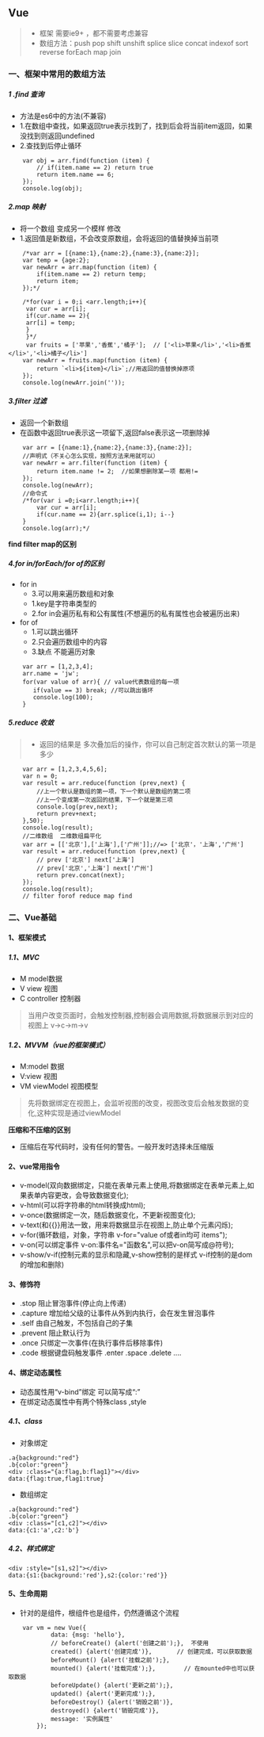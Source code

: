 ## Vue
>- 框架 需要ie9+ ，都不需要考虑兼容
>- 数组方法：push pop shift unshift splice slice concat indexof sort reverse forEach map join

### 一、框架中常用的数组方法
#####  1 .find   查询
-  方法是es6中的方法(不兼容)     
-  1.在数组中查找，如果返回true表示找到了，找到后会将当前item返回，如果没找到则返回undefined
- 2.查找到后停止循环

```
	var obj = arr.find(function (item) {
	    // if(item.name == 2) return true
	    return item.name == 6;
	});
	console.log(obj);
```


##### 2.map 映射 
-  将一个数组 变成另一个模样   修改
- 1.返回值是新数组，不会改变原数组，会将返回的值替换掉当前项

```
	/*var arr = [{name:1},{name:2},{name:3},{name:2}];
	var temp = {age:2};
	var newArr = arr.map(function (item) {
	    if(item.name == 2) return temp;
	    return item;
	});*/
	
	/*for(var i = 0;i <arr.length;i++){
	 var cur = arr[i];
	 if(cur.name == 2){
	 arr[i] = temp;
	 }
	 }*/
	 var fruits = ['苹果','香蕉','橘子'];  // ['<li>苹果</li>','<li>香蕉</li>','<li>橘子</li>']
	var newArr = fruits.map(function (item) {
	    return `<li>${item}</li>`;//用返回的值替换掉原项
	});
	console.log(newArr.join(''));
```

##### 3.filter 过滤
-  返回一个新数组
-  在函数中返回true表示这一项留下,返回false表示这一项删除掉

```
	var arr = [{name:1},{name:2},{name:3},{name:2}];
	//声明式（不关心怎么实现，按照方法来用就可以）
	var newArr = arr.filter(function (item) {
	    return item.name != 2;  //如果想删除某一项 都用!=
	});
	console.log(newArr);
	//命令式
	/*for(var i =0;i<arr.length;i++){
	    var cur = arr[i];
	    if(cur.name == 2){arr.splice(i,1); i--}
	}
	console.log(arr);*/
```

**find filter map的区别**

##### 4.for in/forEach/for of的区别
- for in 
	- 3.可以用来遍历数组和对象 
	- 1.key是字符串类型的  
	- 2.for in会遍历私有和公有属性(不想遍历的私有属性也会被遍历出来)
- for of 
	- 1.可以跳出循环 
	- 2.只会遍历数组中的内容 
	- 3.缺点 不能遍历对象
```
	var arr = [1,2,3,4];
	arr.name = 'jw';
	for(var value of arr){ // value代表数组的每一项
	   if(value == 3) break; //可以跳出循环
	   console.log(100);
	}
```

##### 5.reduce 收敛
>- 返回的结果是 多次叠加后的操作，你可以自己制定首次默认的第一项是多少

```
	var arr = [1,2,3,4,5,6];
	var n = 0;
	var result = arr.reduce(function (prev,next) {
	    //上一个默认是数组的第一项，下一个默认是数组的第二项
	    //上一个变成第一次返回的结果，下一个就是第三项
	    console.log(prev,next);
	    return prev+next;
	},50);
	console.log(result);
	//二维数组  二维数组扁平化
	var arr = [['北京'],['上海'],['广州']];//=> ['北京'，'上海','广州']
	var result = arr.reduce(function (prev,next) {
	    // prev ['北京'] next['上海']
	    // prev['北京','上海'] next['广州']
	    return prev.concat(next);
	});
	console.log(result);
	// filter forof reduce map find
```

### 二、Vue基础
#### 1、框架模式
##### 1.1、MVC
- M model数据
- V view 视图
- C controller 控制器

>  当用户改变页面时，会触发控制器,控制器会调用数据,将数据展示到对应的视图上 v->c->m->v

##### 1.2、MVVM（vue的框架模式）
- M:model 数据
- V:view 视图
- VM viewModel 视图模型

>  先将数据绑定在视图上，会监听视图的改变，视图改变后会触发数据的变化,这种实现是通过viewModel

 **压缩和不压缩的区别**
- 压缩后在写代码时，没有任何的警告。一般开发时选择未压缩版


#### 2、vue常用指令
- v-model(双向数据绑定，只能在表单元素上使用,将数据绑定在表单元素上,如果表单内容更改，会导致数据变化);
- v-html(可以将字符串的html转换成html);
- v-once(数据绑定一次，随后数据变化，不更新视图变化);
- v-text(和{{}}用法一致，用来将数据显示在视图上,防止单个元素闪烁);
- v-for(循环数组，对象，字符串 v-for="value of或者in均可 items");
- v-on(可以绑定事件 v-on:事件名="函数名",可以把v-on简写成@符号);
- v-show/v-if(控制元素的显示和隐藏,v-show控制的是样式 v-if控制的是dom的增加和删除)
#### 3、修饰符 
- .stop 阻止冒泡事件(停止向上传递)
- .capture 增加给父级的让事件从外到内执行，会在发生冒泡事件
- .self 由自己触发，不包括自己的子集
- .prevent 阻止默认行为
- .once 只绑定一次事件(在执行事件后移除事件)
- .code 根据键盘码触发事件 .enter .space .delete ....

#### 4、绑定动态属性
- 动态属性用“v-bind”绑定 可以简写成“:”
- 在绑定动态属性中有两个特殊class ,style

##### 4.1、class
- 对象绑定
```
.a{background:"red"}
.b{color:"green"}
<div :class="{a:flag,b:flag1}"></div>
data:{flag:true,flag1:true}
```
- 数组绑定
```
.a{background:"red"}
.b{color:"green"}
<div :class="[c1,c2]"></div>
data:{c1:'a',c2:'b'}
```
##### 4.2、样式绑定
```
<div :style="[s1,s2]"></div>
data:{s1:{background:'red'},s2:{color:'red'}}
```



#### 5、生命周期
- 针对的是组件，根组件也是组件，仍然遵循这个流程

```
	var vm = new Vue({
	        data: {msg: 'hello'},
	        // beforeCreate() {alert('创建之前');},  不使用
	        created() {alert('创建完成')},       // 创建完成，可以获取数据                                                                           
	        beforeMount() {alert('挂载之前');},
	        mounted() {alert('挂载完成');},        // 在mounted中也可以获取数据
	        beforeUpdate() {alert('更新之前');},
	        updated() {alert('更新完成');},
	        beforeDestroy() {alert('销毁之前')},
	        destroyed() {alert('销毁完成')},
	        message: '实例属性'
	    });
```